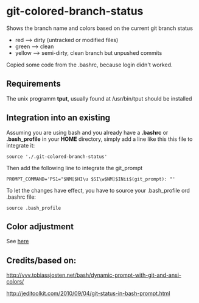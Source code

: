 git-colored-branch-status
=========================

Shows the branch name and colors based on the current git branch status

* red --> dirty (untracked or modified files)
* green --> clean
* yellow --> semi-dirty, clean branch but unpushed commits

Copied some code from the .bashrc, because login didn't worked.

## Requirements

The unix programm **tput**, usually found at /usr/bin/tput should be installed

## Integration into an existing

Assuming you are using bash and you already have a **.bashrc** or **.bash_profile** in your **HOME**
directory, simply add a line like this this file to integrate it:

    source './.git-colored-branch-status'
    
Then add the following line to integrate the git_prompt

    PROMPT_COMMAND='PS1="$NM[$HI\u $SI\w$NM]$INii$(git_prompt): "'
    
To let the changes have effect, you have to source your .bash_profile ord .bashrc file:

    source .bash_profile

## Color adjustment
See [here](http://www.gilesorr.com/bashprompt/prompts/flex.html)


## Credits/based on:
http://vvv.tobiassjosten.net/bash/dynamic-prompt-with-git-and-ansi-colors/

http://jeditoolkit.com/2010/09/04/git-status-in-bash-prompt.html
